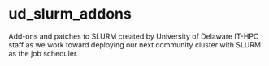 # ud_slurm_addons
Add-ons and patches to SLURM created by University of Delaware IT-HPC staff as we work toward deploying our next community cluster with SLURM as the job scheduler.
